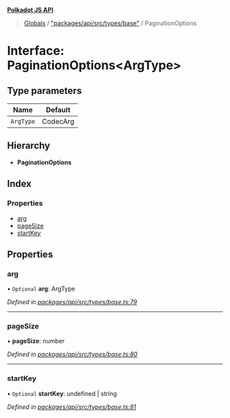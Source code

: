 **[Polkadot JS API](../README.md)**

> [Globals](../globals.md) / ["packages/api/src/types/base"](../modules/_packages_api_src_types_base_.md) / PaginationOptions

# Interface: PaginationOptions\<**ArgType**>

## Type parameters

Name | Default |
------ | ------ |
`ArgType` | CodecArg |

## Hierarchy

* **PaginationOptions**

## Index

### Properties

* [arg](_packages_api_src_types_base_.paginationoptions.md#arg)
* [pageSize](_packages_api_src_types_base_.paginationoptions.md#pagesize)
* [startKey](_packages_api_src_types_base_.paginationoptions.md#startkey)

## Properties

### arg

• `Optional` **arg**: ArgType

*Defined in [packages/api/src/types/base.ts:79](https://github.com/polkadot-js/api/blob/d3703c072/packages/api/src/types/base.ts#L79)*

___

### pageSize

•  **pageSize**: number

*Defined in [packages/api/src/types/base.ts:80](https://github.com/polkadot-js/api/blob/d3703c072/packages/api/src/types/base.ts#L80)*

___

### startKey

• `Optional` **startKey**: undefined \| string

*Defined in [packages/api/src/types/base.ts:81](https://github.com/polkadot-js/api/blob/d3703c072/packages/api/src/types/base.ts#L81)*

